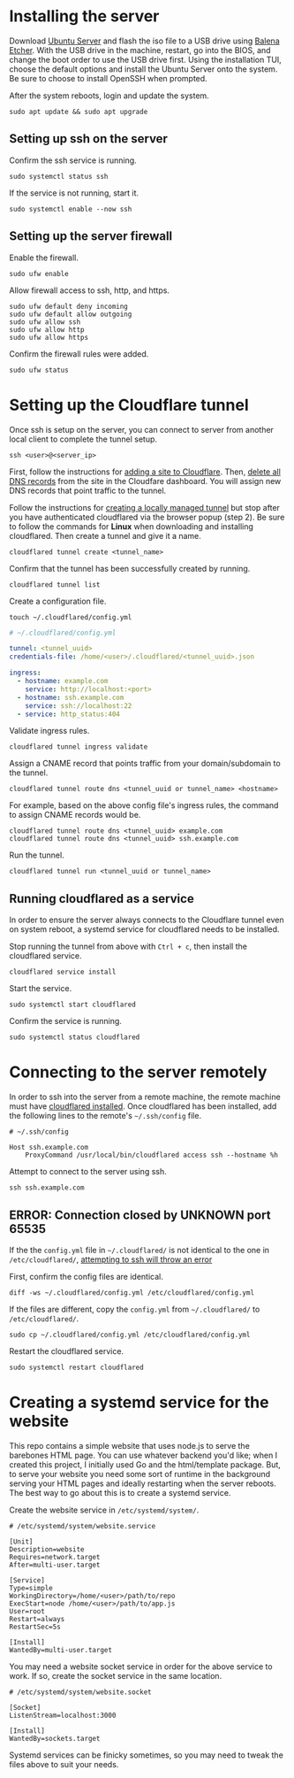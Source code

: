# Installing the server

Download [Ubuntu Server](https://ubuntu.com/download/server) and flash the iso file to a USB drive using [Balena Etcher](https://etcher.balena.io/). With the USB drive in the machine, restart, go into the BIOS, and change the boot order to use the USB drive first. Using the installation TUI, choose the default options and install the Ubuntu Server onto the system. Be sure to choose to install OpenSSH when prompted.

After the system reboots, login and update the system.

```
sudo apt update && sudo apt upgrade
```

## Setting up ssh on the server

Confirm the ssh service is running.

```
sudo systemctl status ssh
```

If the service is not running, start it.

```
sudo systemctl enable --now ssh
```

## Setting up the server firewall

Enable the firewall.

```
sudo ufw enable
```

Allow firewall access to ssh, http, and https.

```
sudo ufw default deny incoming
sudo ufw default allow outgoing
sudo ufw allow ssh
sudo ufw allow http
sudo ufw allow https
```

Confirm the firewall rules were added.

```
sudo ufw status
```

# Setting up the Cloudflare tunnel

Once ssh is setup on the server, you can connect to server from another local client to complete the tunnel setup.

```
ssh <user>@<server_ip>
```

First, follow the instructions for [adding a site to Cloudflare](https://developers.cloudflare.com/fundamentals/setup/account-setup/add-site/). Then, [delete all DNS records](https://developers.cloudflare.com/dns/manage-dns-records/how-to/create-dns-records/#delete-dns-records) from the site in the Cloudfare dashboard. You will assign new DNS records that point traffic to the tunnel.

Follow the instructions for [creating a locally managed tunnel](https://developers.cloudflare.com/cloudflare-one/connections/connect-networks/get-started/create-local-tunnel/) but stop after you have authenticated cloudflared via the browser popup (step 2). Be sure to follow the commands for **Linux** when downloading and installing cloudflared. Then create a tunnel and give it a name.

```
cloudflared tunnel create <tunnel_name>
```

Confirm that the tunnel has been successfully created by running.

```
cloudflared tunnel list
```

Create a configuration file.

```
touch ~/.cloudflared/config.yml
```

```yml
# ~/.cloudflared/config.yml

tunnel: <tunnel_uuid>
credentials-file: /home/<user>/.cloudflared/<tunnel_uuid>.json

ingress:
  - hostname: example.com
    service: http://localhost:<port>
  - hostname: ssh.example.com
    service: ssh://localhost:22
  - service: http_status:404
```

Validate ingress rules.

```
cloudflared tunnel ingress validate
```

Assign a CNAME record that points traffic from your domain/subdomain to the tunnel.

```
cloudflared tunnel route dns <tunnel_uuid or tunnel_name> <hostname>
```

For example, based on the above config file's ingress rules, the command to assign CNAME records would be.

```
cloudflared tunnel route dns <tunnel_uuid> example.com
cloudflared tunnel route dns <tunnel_uuid> ssh.example.com
```

Run the tunnel.

```
cloudflared tunnel run <tunnel_uuid or tunnel_name>
```

## Running cloudflared as a service

In order to ensure the server always connects to the Cloudflare tunnel even on system reboot, a systemd service for cloudflared needs to be installed.

Stop running the tunnel from above with `Ctrl + c`, then install the cloudflared service.

```
cloudflared service install
```

Start the service.

```
sudo systemctl start cloudflared
```

Confirm the service is running.

```
sudo systemctl status cloudflared
```

# Connecting to the server remotely

In order to ssh into the server from a remote machine, the remote machine must have [cloudflared installed](https://developers.cloudflare.com/cloudflare-one/connections/connect-networks/get-started/create-local-tunnel/#1-download-and-install-cloudflared). Once cloudflared has been installed, add the following lines to the remote's `~/.ssh/config` file.

```
# ~/.ssh/config

Host ssh.example.com
    ProxyCommand /usr/local/bin/cloudflared access ssh --hostname %h
```

Attempt to connect to the server using ssh.

```
ssh ssh.example.com
```

## ERROR: Connection closed by UNKNOWN port 65535

If the the `config.yml` file in `~/.cloudflared/` is not identical to the one in `/etc/cloudflared/`, [attempting to ssh will throw an error](https://community.cloudflare.com/t/unable-to-ssh-using-cloudflared/357068)

First, confirm the config files are identical.

```
diff -ws ~/.cloudflared/config.yml /etc/cloudflared/config.yml
```

If the files are different, copy the `config.yml` from `~/.cloudflared/` to `/etc/cloudflared/`.

```
sudo cp ~/.cloudflared/config.yml /etc/cloudflared/config.yml
```

Restart the cloudflared service.

```
sudo systemctl restart cloudflared
```

# Creating a systemd service for the website

This repo contains a simple website that uses node.js to serve the barebones HTML page. You can use whatever backend you'd like; when I created this project, I initially used Go and the html/template package. But, to serve your website you need some sort of runtime in the background serving your HTML pages and ideally restarting when the server reboots. The best way to go about this is to create a systemd service.

Create the website service in `/etc/systemd/system/`.

```
# /etc/systemd/system/website.service

[Unit]
Description=website
Requires=network.target
After=multi-user.target

[Service]
Type=simple
WorkingDirectory=/home/<user>/path/to/repo
ExecStart=node /home/<user>/path/to/app.js
User=root
Restart=always
RestartSec=5s

[Install]
WantedBy=multi-user.target
```

You may need a website socket service in order for the above service to work. If so, create the socket service in the same location.

```
# /etc/systemd/system/website.socket

[Socket]
ListenStream=localhost:3000

[Install]
WantedBy=sockets.target
```

Systemd services can be finicky sometimes, so you may need to tweak the files above to suit your needs.